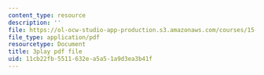 ```yaml
---
content_type: resource
description: ''
file: https://ol-ocw-studio-app-production.s3.amazonaws.com/courses/15-s12-blockchain-and-money-fall-2018/11cb22fb5511632ea5a51a9d3ea3b41f_KHBi3n0hUSU.pdf
file_type: application/pdf
resourcetype: Document
title: 3play pdf file
uid: 11cb22fb-5511-632e-a5a5-1a9d3ea3b41f
---
```

